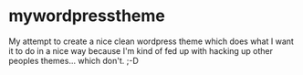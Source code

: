 mywordpresstheme
================

My attempt to create a nice clean wordpress theme which does what I want it to do in a nice way because I'm kind of fed up with hacking up other peoples themes... which don't. ;-D
